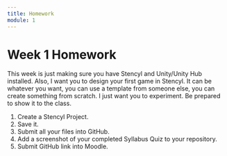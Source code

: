 ```yaml
---
title: Homework
module: 1
---
```


# Week 1 Homework

This week is just making sure you have Stencyl and Unity/Unity Hub installed.  Also, I want you to design your first game in Stencyl.  It can be whatever you want, you can use a template from someone else, you can create something from scratch.  I just want you to experiment.  Be prepared to show it to the class.  

1. Create a Stencyl Project.
2. Save it.
3. Submit all your files into GitHub.
4. Add a screenshot of your completed Syllabus Quiz to your repository.
4. Submit GitHub link into Moodle.